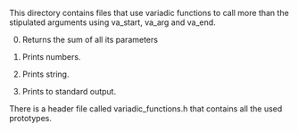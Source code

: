 This directory contains files that use variadic functions to call more than the stipulated arguments using va_start, va_arg and va_end.

0. Returns the sum of all its parameters

1. Prints numbers.

2. Prints string.

3. Prints to standard output.

There is a header file called variadic_functions.h that contains all the used prototypes.
